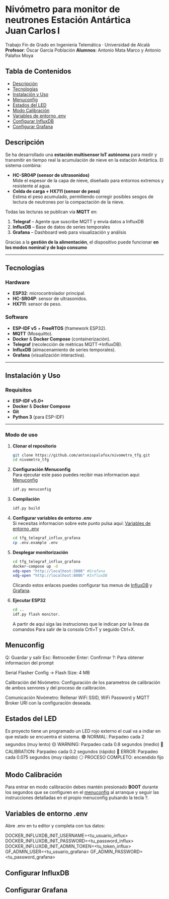 # Nivómetro para monitor de neutrones Estación Antártica Juan Carlos I


Trabajo Fin de Grado en Ingeniería Telemática · Universidad de Alcalá
**Profesor**: Óscar García Población
**Alumnos**: Antonio Mata Marco y Antonio Palafox Moya 


##  Tabla de Contenidos

- [Descripción](#descripción)
- [Tecnologías](#tecnologías)
- [Instalación y Uso](#instalación-y-uso)
- [Menuconfig](#menuconfig)
- [Estados del LED](#estados-del-led)
- [Modo Calibración](#modo-calibración)
- [Variables de entorno .env](#variables-de-entorno-env)
- [Configurar InfluxDB](#configurar-influxdb)
- [Configurar Grafana](#configurar-grafana)


## Descripción

Se ha desarrollado una **estación multisensor IoT autónoma** para medir y transmitir en tiempo real la acumulación de nieve en la estación Antártica. El sistema combina:

- **HC-SR04P (sensor de ultrasonidos)**  
  Mide el espesor de la capa de nieve, diseñado para entornos extremos y resistente al agua.  
- **Celda de carga + HX711 (sensor de peso)**  
  Estima el peso acumulado, permitiendo corregir posibles sesgos de lectura de neutrones por la compactación de la nieve.  

Todas las lecturas se publican vía **MQTT** en:

1. **Telegraf** – Agente que suscribe MQTT y envía datos a InfluxDB  
2. **InfluxDB** – Base de datos de series temporales  
3. **Grafana** – Dashboard web para visualización y análisis  

Gracias a la **gestión de la alimentación**, el dispositivo puede funcionar **en los modos nominal y de bajo consumo**

---

## Tecnologías

### Hardware
- **ESP32**: microcontrolador principal.  
- **HC-SR04P**: sensor de ultrasonidos.  
- **HX711**: sensor de peso.  

### Software
- **ESP-IDF v5** + **FreeRTOS** (framework ESP32).  
- **MQTT** (Mosquitto).  
- **Docker** & **Docker Compose** (containerización).  
- **Telegraf** (recolección de métricas MQTT→InfluxDB).  
- **InfluxDB** (almacenamiento de series temporales).  
- **Grafana** (visualización interactiva).

---

## Instalación y Uso

### Requisitos
- **ESP-IDF v5.0+**  
- **Docker** & **Docker Compose**  
- **Git**  
- **Python 3** (para ESP-IDF)

---

### Modo de uso

1. **Clonar el repositorio**  
   ```bash
   git clone https://github.com/antoniopalafox/nivometro_tfg.git
   cd nivometro_tfg

2. **Configuración Menuconfig**  
   Para ejecutar este paso puedes recibir mas informacion aqui: [Menuconfig](#menuconfig)
   
   ```bash
   idf.py menuconfig

3. **Compilación**

    ```bash
    idf.py build

4. **Configurar variables de entorno .env**  
   Si necesitas informacion sobre este punto pulsa aquí: [Variables de entorno .env](#variables-de-entorno-env)

    ```bash
    cd tfg_telegraf_influx_grafana
    cp .env.example .env


5. **Desplegar monitorización**  
    ```bash
    cd tfg_telegraf_influx_grafana
    docker-compose up -d
    xdg-open "http://localhost:3000" #Grafana
    xdg-open "http://localhost:8086" #InfluxDB
    ```
   Clicando estos enlaces puedes configurar tus menus de [InfluxDB](#configurar-influxdb) y [Grafana](#configurar-grafana).

6. **Ejecutar ESP32**
   ```bash
   cd ..
   idf.py flash monitor.
   ```
   A partir de aquí siga las instruciones que le indican por la linea de comandos
   Para salir de la consola Crtl+T y seguido Ctrl+X.
   
## Menuconfig

Q: Guardar y salir   Esc: Retroceder   Enter: Confirmar  ?: Para obtener informacion del prompt

   Serial Flasher Config → Flash Size: 4 MB
   
   Calibración del Nivómetro:
   Configuración de los parametros de calibración de ambos senrores y del proceso de calibración.

   Comunicación Nivómetro:
   Rellenar WiFi SSID, WiFi Password y MQTT Broker URI con la configuración deseada.

## Estados del LED

Es proyecto tiene un programado un LED rojo externo el cual va a indiar en que estado se encuentra el sistema.
🟢 NORMAL: Parpadeo cada 2 segundos (muy lento)
🟡 WARNING: Parpadeo cada 0.8 segundos (medio)
🔵 CALIBRATION: Parpadeo cada 0.2 segundos (rápido)
🔴 ERROR: Parpadeo cada 0.075 segundos (muy rápido)
⚪ PROCESO COMPLETO: encendido fijo

## Modo Calibración

Para entrar en modo calibración debes mantén presionado **BOOT** durante los segundos que se configuren en el [menuconfig](#menuconfig) al arranque y seguir las instrucciones detalladas en el propio menuconfig pulsando la tecla ?.

## Variables de entorno .env

Abre .env en tu editor y completa con tus datos:

   DOCKER_INFLUXDB_INIT_USERNAME=<tu_usuario_influx>
   DOCKER_INFLUXDB_INIT_PASSWORD=<tu_password_influx>
   DOCKER_INFLUXDB_INIT_ADMIN_TOKEN=<tu_token_influx>
   GF_ADMIN_USER=<tu_usuario_grafana>
   GF_ADMIN_PASSWORD=<tu_password_grafana>

## Configurar InfluxDB

## Configurar Grafana
